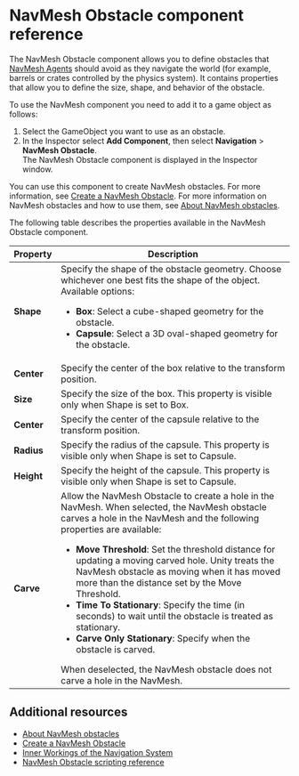 # NavMesh Obstacle component reference

The NavMesh Obstacle component allows you to define obstacles that [NavMesh Agents](./AboutAgents.md) should avoid as they navigate the world (for example, barrels or crates controlled by the physics system). It contains properties that allow you to define the size, shape, and behavior of the obstacle.

To use the NavMesh component you need to add it to a game object as follows:
1. Select the GameObject you want to use as an obstacle.
2. In the Inspector select **Add Component**, then select **Navigation** &gt; **NavMesh Obstacle**. <br/> The NavMesh Obstacle component is displayed in the Inspector window.

You can use this component to create NavMesh obstacles. For more information, see [Create a NavMesh Obstacle](./CreateNavMeshObstacle.md). For more information on NavMesh obstacles and how to use them, see [About NavMesh obstacles](./AboutObstacles.md).

The following table describes the properties available in the NavMesh Obstacle component.

| Property | Description |
| --- | --- |
| **Shape** | Specify the shape of the obstacle geometry. Choose whichever one best fits the shape of the object.<br/>Available options:<ul><li>**Box**: Select a cube-shaped geometry for the obstacle.</li><li>**Capsule**: Select a 3D oval-shaped geometry for the obstacle.</li></ul> |
| **Center** | Specify the center of the box relative to the transform position. |
| **Size** | Specify the size of the box. This property is visible only when Shape is set to Box. |
| **Center** | Specify the center of the capsule relative to the transform position. |
| **Radius** | Specify the radius of the capsule. This property is visible only when Shape is set to Capsule. |
| **Height** | Specify the height of the capsule. This property is visible only when Shape is set to Capsule. |
| **Carve** | Allow the NavMesh Obstacle to create a hole in the NavMesh. When selected, the NavMesh obstacle carves a hole in the NavMesh and the following properties are available:<ul><li>**Move Threshold**: Set the threshold distance for updating a moving carved hole. Unity treats the NavMesh obstacle as moving when it has moved more than the distance set by the Move Threshold.</li><li>**Time To Stationary**: Specify the time (in seconds) to wait until the obstacle is treated as stationary.</li><li>**Carve Only Stationary**: Specify when the obstacle is carved.</li></ul>When deselected, the NavMesh obstacle does not carve a hole in the NavMesh. |



## Additional resources

- [About NavMesh obstacles](./AboutObstacles.md "Details on how to use NavMesh obstacles.")
- [Create a NavMesh Obstacle](./CreateNavMeshObstacle.md "Guidance on creating NavMesh obstacles.")
- [Inner Workings of the Navigation System](./NavInnerWorkings.md#two-cases-for-obstacles "Learn more about how NavMesh Obstacles are used as part of navigation.")
- [NavMesh Obstacle scripting reference](https://docs.unity3d.com/6000.0/Documentation/ScriptReference/AI.NavMeshObstacle.html "Full description of the NavMesh Obstacle scripting API.")
